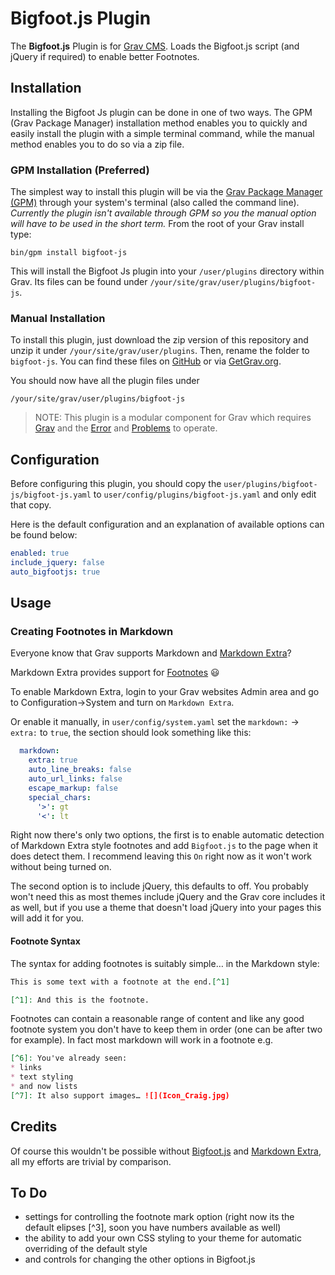# Bigfoot.js Plugin

The **Bigfoot.js** Plugin is for [Grav CMS](http://github.com/getgrav/grav). Loads the Bigfoot.js script (and jQuery if required) to enable better Footnotes.

## Installation

Installing the Bigfoot Js plugin can be done in one of two ways. The GPM (Grav Package Manager) installation method enables you to quickly and easily install the plugin with a simple terminal command, while the manual method enables you to do so via a zip file.

### GPM Installation (Preferred)

The simplest way to install this plugin will be via the [Grav Package Manager (GPM)](http://learn.getgrav.org/advanced/grav-gpm) through your system's terminal (also called the command line). *Currently the plugin isn't available through GPM so you the manual option will have to be used in the short term.*  From the root of your Grav install type:

    bin/gpm install bigfoot-js

This will install the Bigfoot Js plugin into your `/user/plugins` directory within Grav. Its files can be found under `/your/site/grav/user/plugins/bigfoot-js`.

### Manual Installation

To install this plugin, just download the zip version of this repository and unzip it under `/your/site/grav/user/plugins`. Then, rename the folder to `bigfoot-js`. You can find these files on [GitHub](https://github.com/craig-phillips/grav-plugin-bigfoot-js) or via [GetGrav.org](http://getgrav.org/downloads/plugins#extras).

You should now have all the plugin files under

    /your/site/grav/user/plugins/bigfoot-js

> NOTE: This plugin is a modular component for Grav which requires [Grav](http://github.com/getgrav/grav) and the [Error](https://github.com/getgrav/grav-plugin-error) and [Problems](https://github.com/getgrav/grav-plugin-problems) to operate.

## Configuration

Before configuring this plugin, you should copy the `user/plugins/bigfoot-js/bigfoot-js.yaml` to `user/config/plugins/bigfoot-js.yaml` and only edit that copy.

Here is the default configuration and an explanation of available options can be found below:

```yaml
enabled: true
include_jquery: false
auto_bigfootjs: true
```

## Usage

### Creating Footnotes in Markdown

Everyone know that Grav supports Markdown and [Markdown Extra](https://michelf.ca/projects/php-markdown/extra/)?

Markdown Extra provides support for [Footnotes](https://michelf.ca/projects/php-markdown/extra/#footnotes) 😃

To enable Markdown Extra, login to your Grav websites Admin area and go to Configuration->System and turn on `Markdown Extra`.

Or enable it manually, in `user/config/system.yaml` set the `markdown:` -> `extra:` to `true`, the section should look something like this:

```yaml
  markdown:
    extra: true
    auto_line_breaks: false
    auto_url_links: false
    escape_markup: false
    special_chars:
      '>': gt
      '<': lt
```

Right now there's only two options, the first is to enable automatic detection of Markdown Extra style footnotes and add `Bigfoot.js` to the page when it does detect them. I recommend leaving this `On` right now as it won't work without being turned on.

The second option is to include jQuery, this defaults to off. You probably won't need this as most themes include jQuery and the Grav core includes it as well, but if you use a theme that doesn't load jQuery into your pages this will add it for you.



#### Footnote Syntax

The syntax for adding footnotes is suitably simple… in the Markdown style:

```md
This is some text with a footnote at the end.[^1]

[^1]: And this is the footnote.
```

Footnotes can contain a reasonable range of content and like any good footnote system you don't have to keep them in order (one can be after two for example). In fact most markdown will work in a footnote e.g.

```md
[^6]: You've already seen:
* links
* text styling
* and now lists
[^7]: It also support images… ![](Icon_Craig.jpg)
```

## Credits

Of course this wouldn't be possible without [Bigfoot.js](http://www.bigfootjs.com) and [Markdown Extra](https://michelf.ca/projects/php-markdown/extra/), all my efforts are trivial by comparison.

## To Do

 * settings for controlling the footnote mark option (right now its the default elipses [^3], soon you have numbers available as well)
 * the ability to add your own CSS styling to your theme for automatic overriding of the default style
 * and controls for changing the other options in Bigfoot.js
